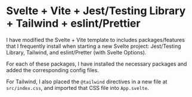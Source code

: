 # Svelte + Vite + Jest/Testing Library + Tailwind + eslint/Prettier

I have modified the Svelte + Vite template to includes packages/features that I frequently install when starting a new Svelte project: Jest/Testing Library, Tailwind, and eslint/Pretter (with Svelte Options).

For each of these packages, I have installed the necessary packages and added the corresponding config files.

For Tailwind, I also placed the `@tailwind` directives in a new file at `src/index.css`, and imported that CSS file into `App.svelte`.